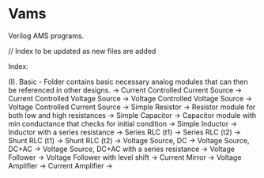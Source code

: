 # Vams
Verilog AMS programs.

// Index to be updated as new files are added

Index:

(I). Basic - Folder contains basic necessary analog modules that can then be referenced in other designs.
	-> Current Controlled Current Source
	-> Current Controlled Voltage Source
	-> Voltage Controlled Voltage Source
	-> Voltage Controlled Current Source
	-> Simple Resistor
	-> Resistor module for both low and high resistances
	-> Simple Capacitor
	-> Capacitor module with min conductance that checks for initial condition
	-> Simple Inductor
	-> Inductor with a series resistance
	-> Series RLC (t1)
	-> Series RLC (t2)
	-> Shunt RLC (t1)
	-> Shunt RLC (t2)
	-> Voltage Source, DC
	-> Voltage Source, DC+AC
	-> Voltage Source, DC+AC with a series resistance
	-> Voltage Follower
	-> Voltage Follower with level shift
	-> Current Mirror
	-> Voltage Amplifier
	-> Current Amplifier
	-> 
	
